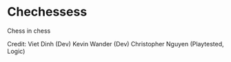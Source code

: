 # Chechessess
Chess in chess


Credit:
Viet Dinh (Dev)
Kevin Wander (Dev)
Christopher Nguyen (Playtested, Logic)